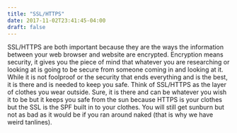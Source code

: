 ```yaml
---
title: "SSL/HTTPS"
date: 2017-11-02T23:41:45-04:00
draft: false
---
```

SSL/HTTPS are both important because they are the ways the information between your web browser and website are
encrypted. Encryption means security, it gives you the piece of mind that whatever you are researching or looking
at is going to be secure from someone coming in and looking at it. While it is not foolproof or the security that 
ends everything and is the best, it is there and is needed to keep you safe. Think of SSL/HTTPS as the layer of clothes
you wear outside. Sure, it is there and can be whatever you wish it to be but it keeps you safe from the sun because HTTPS
is your clothes but the SSL is the SPF built in to your clothes. You will still get sunburn but not as bad as it would 
be if you ran around naked (that is why we have weird tanlines).
